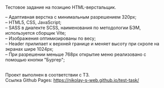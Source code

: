 Тестовое задание на позицию HTML-верстальщик.

– Адаптивная верстка с минимальным разрешением 320px; <br>
– HTML5, CSS, JavaScript; <br>
– SASS в диалекте SCSS, наименования по методологии БЭМ, используется сборщик Vite; <br>
– Изображения оптимизированы по весу; <br>
– Header прилипает к верхней границе и меняет высоту при скроле на экранах шире 1024px; <br>
– При разрешении меньше 768px открытие меню реализовано с помощью кнопки "Бургер"; <br><br>

Проект выполнен в соответствии с ТЗ.<br>
Ссылка Github Pages: https://nikolay-s-web.github.io/test-task/
